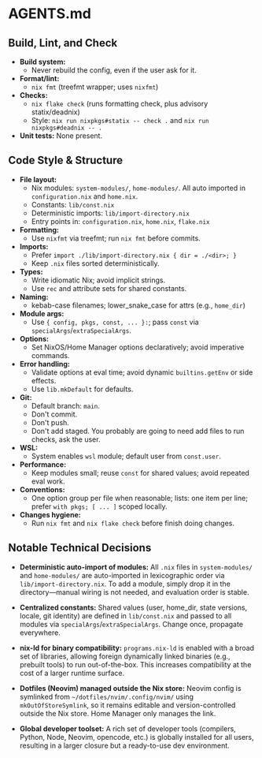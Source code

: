 # AGENTS.md

## Build, Lint, and Check

- **Build system:**
  - Never rebuild the config, even if the user ask for it.
- **Format/lint:**
  - `nix fmt` (treefmt wrapper; uses `nixfmt`)
- **Checks:**
  - `nix flake check` (runs formatting check, plus advisory statix/deadnix)
  - Style: `nix run nixpkgs#statix -- check .` and `nix run nixpkgs#deadnix -- .`
- **Unit tests:** None present.

## Code Style & Structure

- **File layout:**
  - Nix modules: `system-modules/`, `home-modules/`. All auto imported in
  `configuration.nix` and `home.nix`.  
  - Constants: `lib/const.nix`
  - Deterministic imports: `lib/import-directory.nix`
  - Entry points in: `configuration.nix`, `home.nix`, `flake.nix`
- **Formatting:**
  - Use `nixfmt` via treefmt; run `nix fmt` before commits.
- **Imports:**
  - Prefer `import ./lib/import-directory.nix { dir = ./<dir>; }`
  - Keep `.nix` files sorted deterministically.
- **Types:**
  - Write idiomatic Nix; avoid implicit strings.
  - Use `rec` and attribute sets for shared constants.
- **Naming:**
  - kebab-case filenames; lower_snake_case for attrs (e.g., `home_dir`)
- **Module args:**
  - Use `{ config, pkgs, const, ... }:`; pass `const` via `specialArgs`/`extraSpecialArgs`.
- **Options:**
  - Set NixOS/Home Manager options declaratively; avoid imperative commands.
- **Error handling:**
  - Validate options at eval time; avoid dynamic `builtins.getEnv` or side effects.
  - Use `lib.mkDefault` for defaults.
- **Git:**
  - Default branch: `main`.
  - Don't commit.
  - Don't push.
  - Don't add staged. You probably are going to need add files to run checks,
  ask the user.
- **WSL:**
  - System enables `wsl` module; default user from `const.user`.
- **Performance:**
  - Keep modules small; reuse `const` for shared values; avoid repeated eval work.
- **Conventions:**
  - One option group per file when reasonable; lists: one item per line;
  prefer `with pkgs; [ ... ]` scoped locally.
- **Changes hygiene:**
  - Run `nix fmt` and `nix flake check` before finish doing changes.

## Notable Technical Decisions

- **Deterministic auto-import of modules:**
  All `.nix` files in `system-modules/` and `home-modules/` are auto-imported in lexicographic order via `lib/import-directory.nix`. To add a module, simply drop it in the directory—manual wiring is not needed, and evaluation order is stable.

- **Centralized constants:**
  Shared values (user, home_dir, state versions, locale, git identity) are defined in `lib/const.nix` and passed to all modules via `specialArgs`/`extraSpecialArgs`. Change once, propagate everywhere.

- **nix-ld for binary compatibility:**
  `programs.nix-ld` is enabled with a broad set of libraries, allowing foreign dynamically linked binaries (e.g., prebuilt tools) to run out-of-the-box. This increases compatibility at the cost of a larger runtime surface.

- **Dotfiles (Neovim) managed outside the Nix store:**
  Neovim config is symlinked from `~/dotfiles/nvim/.config/nvim/` using `mkOutOfStoreSymlink`, so it remains editable and version-controlled outside the Nix store. Home Manager only manages the link.

- **Global developer toolset:**
  A rich set of developer tools (compilers, Python, Node, Neovim, opencode, etc.) is globally installed for all users, resulting in a larger closure but a ready-to-use dev environment.
